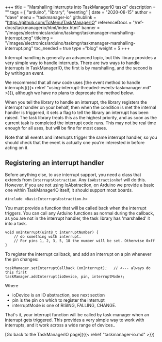 +++
title = "Marshalling interrupts into TaskManagerIO tasks"
description = ""
tags = [ "arduino", "library", "eventing" ]
date = "2020-08-15"
author =  "dave"
menu = "taskmanager-io"
githublink = "https://github.com/TcMenu/TaskManagerIO"
referenceDocs = "/ref-docs/taskmanagerio/html/index.html"
banner = "/images/electronics/arduino/taskmgr/taskmanager-marshalling-interrupt.png"
titleimg = "/images/electronics/arduino/taskmgr/taskmanager-marshalling-interrupt.png"
toc_needed = true 
type ="blog"
weight = 5
+++

Interrupt handling is generally an advanced topic, but this library provides a very simple way to handle interrupts. There are two ways to handle interrupts in TaskManagerIO, the first is by marshalling, and the second is by writing an event. 

We recommend that all new code uses [the event method to handle interrupts]({{< relref "using-interrupt-threaded-events-taskmanager.md" >}}), although we have no plans to deprecate the method below. 

When you tell the library to handle an interrupt, the library registers the interrupt handler on your behalf, then when the condition is met the internal handler is triggered, it sets a flag to tell the library an interrupt has been raised. The task library treats this as the highest priority, and as soon as the current task is completed the interrupt code runs. This may not be real time enough for all uses, but will be fine for most cases.
 
 Note that all events and interrupts trigger the same interrupt handler, so you should check that the event is actually one you're interested in before acting on it.

## Registering an interrupt handler

Before anything else, to use interrupt support, you need a class that extends from `InterruptAbstraction`. Any `IoAbstractionRef` will do this. However, if you are not using IoAbstraction, on Arduino we provide a basic one within TaskManagerIO itself, it should support most boards.

    #include <BasicInterruptAbstraction.h>

You must provide a function that will be called back when the interrupt triggers. You can call any Arduino functions as normal during the callback, as you are not in the interrupt handler, the task library has 'marshalled' it into a task.

    void onInterrupt(uint8_t interruptNumber) {
        // do something with interrupt.
        // For pins 1, 2, 3, 5, 18 the number will be set. Otherwise 0xff
    } 

To register the interrupt callback, and add an interrupt on a pin whenever the pin changes:

	taskManager.setInterruptCallback (onInterrupt);   // <--- always do this first
	taskManager.addInterrupt(ioDevice, pin, interruptMode); 
	
Where

* ioDevice is an IO abstraction, see next section
* pin is the pin on which to register the interrupt
* interruptMode is one of RISING, FALLING, CHANGE.

That's it, your interrupt function will be called by task-manager when an interrupt gets triggered. This provides a very simple way to work with interrupts, and it work across a wide range of devices..

[Go back to the TaskManagerIO page]({{< relref "taskmanager-io.md" >}})
